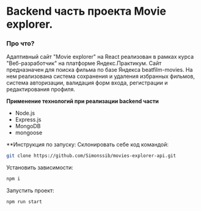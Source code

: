 # Backend часть проекта Movie explorer.

### Про что?
Адаптивный сайт "Movie explorer" на React реализован в рамках курса "Веб-разработчик" на платформе Яндекс.Практикум.
Сайт предназначен для поиска фильма по базе Яндекса beatfilm-movies.
На нем реализована система сохранения и удаления избранных фильмов, система авторизации, валидация форм входа, регистрации и редактирования профиля.

**Применение технологий при реализации backend части**
- Node.js
- Express.js
- MongoDB
- mongoose

**Инструкция по запуску:
Склонировать себе код командой:
```sh
git clone https://github.com/Simonssib/movies-explorer-api.git
```
Установить зависимости:
```sh
npm i
```
Запустить проект:
```sh
npm run start
```
